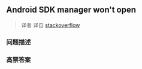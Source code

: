 ## Android SDK manager won't open

> 译者 译自 [stackoverflow](http://stackoverflow.com/questions/5199811/android-sdk-manager-wont-open) 

### 问题描述 

### 高票答案 

